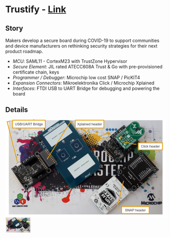 **Trustify** - [Link](https://)
====================================================

**Story**
------------------------
Makers develop a secure board during COVID-19 to support communities and device manufacturers on rethinking security strategies for their next product roadmap.

  - *MCU*: SAML11 - CortexM23 with TrustZone Hypervisor 
  - *Secure Element*: JIL rated ATECC608A Trust & Go with pre-provisioned certificate chain, keys
  - *Programmer / Debugger*: Microchip low cost SNAP / PicKIT4
  - *Expansion Connectors*: Mikroelektronika Click / Microchip Xplained
  - *Interfaces*: FTDI USB to UART Bridge for debugging and powering the board

**Details**
------------------------

![Trustify](images/overview.png)<img src="images/overview.png" height="48" width="80">
